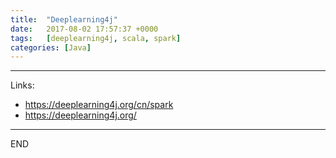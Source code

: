 ```yaml
---
title:  "Deeplearning4j"
date:   2017-08-02 17:57:37 +0000
tags:   [deeplearning4j, scala, spark]
categories: [Java]
---
```



---
Links:
- https://deeplearning4j.org/cn/spark
- https://deeplearning4j.org/

---
END
